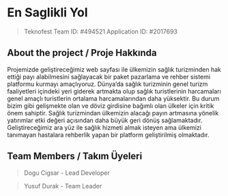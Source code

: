 # En Saglikli Yol

> Teknofest Team ID: #494521
> Application ID: #2017693

## About the project / Proje Hakkında

Projemizde geliştireceğimiz web sayfası ile ülkemizin sağlık turizminden hak ettiği
payı alabilmesini sağlayacak bir paket pazarlama ve rehber sistemi platformu
kurmayı amaçlıyoruz. Dünya’da sağlık turizminin genel turizm faaliyetleri içindeki yeri
giderek artmakta olup sağlık turistlerinin harcamaları genel amaçlı turistlerin ortalama
harcamalarından daha yüksektir. Bu durum bizim gibi gelişmekte olan ve döviz
girdisine bağımlı olan ülkeler için kritik önem sahiptir. Sağlık turizmindan ülkemizin
alacağı payın artmasına yönelik yatırımlar etki değeri açısından daha büyük geri
dönüş sağlamaktadır. Geliştireceğimiz ara yüz ile sağlık hizmeti almak isteyen ama
ülkemizi tanımayan hastalara rehberlik yapan bir platform geliştirilmiş olmaktadır.

## Team Members / Takım Üyeleri

> Dogu Cigsar - Lead Developer

> Yusuf Durak - Team Leader
